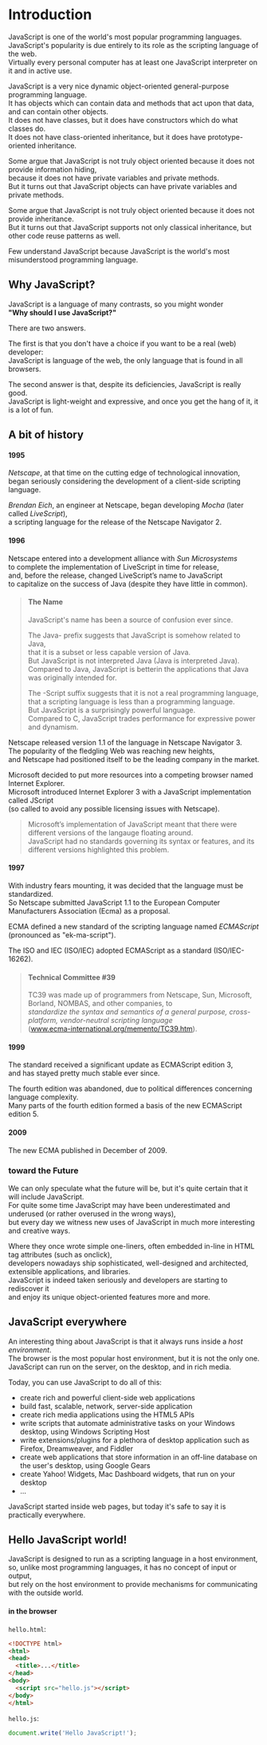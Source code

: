# Introduction

JavaScript is one of the world's most popular programming languages.  
JavaScript's popularity is due entirely to its role as the scripting language of the web.  
Virtually every personal computer has at least one JavaScript interpreter on it and in active use.  

JavaScript is a very nice dynamic object-oriented general-purpose programming language.    
It has objects which can contain data and methods that act upon that data, and can contain other objects.  
It does not have classes, but it does have constructors which do what classes do.  
It does not have class-oriented inheritance, but it does have prototype-oriented inheritance.

Some argue that JavaScript is not truly object oriented because it does not provide information hiding,  
because it does not have private variables and private methods.  
But it turns out that JavaScript objects can have private variables and private methods. 

Some argue that JavaScript is not truly object oriented because it does not provide inheritance.   
But it turns out that JavaScript supports not only classical inheritance, but other code reuse patterns as well.

Few understand JavaScript because JavaScript is the world's most misunderstood programming language.


## Why JavaScript?

JavaScript is a language of many contrasts, so you might wonder  
**"Why should I use JavaScript?"**  

There are two answers.  

The first is that you don't have a choice if you want to be a real (web) developer:  
JavaScript is language of the web, the only language that is found in all browsers.  

The second answer is that, despite its deficiencies, JavaScript is really good.  
JavaScript is light-weight and expressive, and once you get the hang of it, it is a lot of fun.

## A bit of history

#### 1995
*Netscape*, at that time on the cutting edge of technological innovation,  
began seriously considering the development of a client-side scripting language.

*Brendan Eich*, an engineer at Netscape, began developing *Mocha* (later called *LiveScript*),  
a scripting language for the release of the Netscape Navigator 2.

#### 1996
Netscape entered into a development alliance with *Sun Microsystems*  
to complete the implementation of LiveScript in time for release,  
and, before the release, changed LiveScript’s name to JavaScript  
to capitalize on the success of Java (despite they have little in common).  

> #### The Name
> 
> JavaScript's name has been a source of confusion ever since.  
>
> The Java- prefix suggests that JavaScript is somehow related to Java,  
> that it is a subset or less capable version of Java.  
> But JavaScript is not interpreted Java (Java is interpreted Java).  
> Compared to Java, JavaScript is betterin the applications that Java was originally intended for.
>
> The -Script suffix suggests that it is not a real programming language,  
> that a scripting language is less than a programming language.  
> But JavaScript is a surprisingly powerful language.  
> Compared to C, JavaScript trades performance for expressive power and dynamism.

Netscape released version 1.1 of the language in Netscape Navigator 3.  
The popularity of the fledgling Web was reaching new heights,  
and Netscape had positioned itself to be the leading company in the market.  

Microsoft decided to put more resources into a competing browser named Internet Explorer.  
Microsoft introduced Internet Explorer 3 with a JavaScript implementation called JScript  
(so called to avoid any possible licensing issues with Netscape). 

> Microsoft’s implementation of JavaScript meant that there were different versions of the langauge floating around.  
> JavaScript had no standards governing its syntax or features, and its different versions highlighted this problem. 

#### 1997

With industry fears mounting, it was decided that the language must be standardized.  
So Netscape submitted JavaScript 1.1 to the European Computer Manufacturers Association (Ecma) as a proposal. 

ECMA defined a new standard of the scripting language named *ECMAScript* (pronounced as "ek-ma-script").

The ISO and IEC (ISO/IEC) adopted ECMAScript as a standard (ISO/IEC-16262).  

> #### Technical Committee #39
> TC39 was made up of programmers from Netscape, Sun, Microsoft, Borland, NOMBAS, and other companies, to  
> *standardize the syntax and semantics of a general purpose, cross-platform, vendor-neutral scripting language*  
> (www.ecma-international.org/memento/TC39.htm). 

#### 1999

The standard received a significant update as ECMAScript edition 3,  
and has stayed pretty much stable ever since. 

The fourth edition was abandoned, due to political differences concerning language complexity.  
Many parts of the fourth edition formed a basis of the new ECMAScript edition 5.

#### 2009 

The new ECMA published in December of 2009.

### toward the Future

We can only speculate what the future will be, but it's quite certain that it will include JavaScript.  
For quite some time JavaScript may have been underestimated and underused (or rather overused in the wrong ways),  
but every day we witness new uses of JavaScript in much more interesting and creative ways.  

Where they once wrote simple one-liners, often embedded in-line in HTML tag attributes (such as onclick),  
developers nowadays ship sophisticated, well-designed and architected, extensible applications, and libraries.  
JavaScript is indeed taken seriously and developers are starting to rediscover it  
and enjoy its unique object-oriented features more and more.

## JavaScript everywhere

An interesting thing about JavaScript is that it always runs inside a *host environment*.  
The browser is the most popular host environment, but it is not the only one.  
JavaScript can run on the server, on the desktop, and in rich media. 

Today, you can use JavaScript to do all of this:

* create rich and powerful client-side web applications
* build fast, scalable, network, server-side application
* create rich media applications using the HTML5 APIs
* write scripts that automate administrative tasks on your Windows desktop, using Windows Scripting Host
* write extensions/plugins for a plethora of desktop application such as Firefox, Dreamweaver, and Fiddler
* create web applications that store information in an off-line database on the user's desktop, using Google Gears
* create Yahoo! Widgets, Mac Dashboard widgets, that run on your desktop
* ...

JavaScript started inside web pages, but today it's safe to say it is practically everywhere.

## Hello JavaScript world!

JavaScript is designed to run as a scripting language in a host environment,  
so, unlike most programming languages, it has no concept of input or output,  
but rely on the host environment to provide mechanisms for communicating with the outside world.  

#### in the browser

`hello.html`:  

```html
<!DOCTYPE html>
<html>
<head>
  <title>...</title>
</head>
<body>
  <script src="hello.js"></script>
</body>
</html>
```

`hello.js`:  

```js
document.write('Hello JavaScript!');
```
